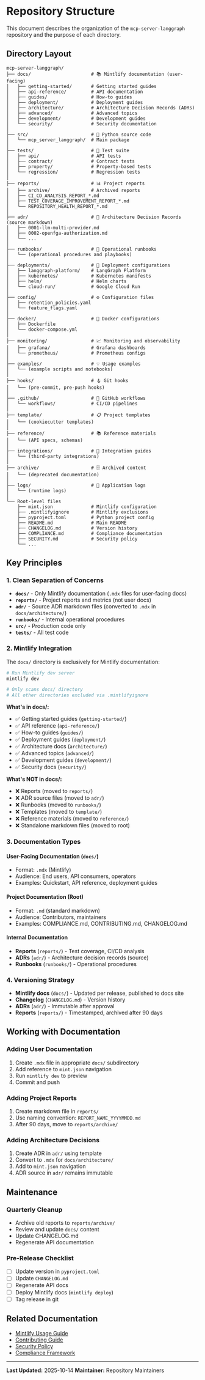 # Repository Structure

This document describes the organization of the `mcp-server-langgraph` repository and the purpose of each directory.

## Directory Layout

```
mcp-server-langgraph/
├── docs/                      # 📚 Mintlify documentation (user-facing)
│   ├── getting-started/       # Getting started guides
│   ├── api-reference/         # API documentation
│   ├── guides/                # How-to guides
│   ├── deployment/            # Deployment guides
│   ├── architecture/          # Architecture Decision Records (ADRs)
│   ├── advanced/              # Advanced topics
│   ├── development/           # Development guides
│   └── security/              # Security documentation
│
├── src/                       # 🐍 Python source code
│   └── mcp_server_langgraph/  # Main package
│
├── tests/                     # 🧪 Test suite
│   ├── api/                   # API tests
│   ├── contract/              # Contract tests
│   ├── property/              # Property-based tests
│   └── regression/            # Regression tests
│
├── reports/                   # 📊 Project reports
│   ├── archive/               # Archived reports
│   ├── CI_CD_ANALYSIS_REPORT_*.md
│   ├── TEST_COVERAGE_IMPROVEMENT_REPORT_*.md
│   └── REPOSITORY_HEALTH_REPORT_*.md
│
├── adr/                       # 📝 Architecture Decision Records (source markdown)
│   ├── 0001-llm-multi-provider.md
│   ├── 0002-openfga-authorization.md
│   └── ...
│
├── runbooks/                  # 📖 Operational runbooks
│   └── (operational procedures and playbooks)
│
├── deployments/               # 🚀 Deployment configurations
│   ├── langgraph-platform/    # LangGraph Platform
│   ├── kubernetes/            # Kubernetes manifests
│   ├── helm/                  # Helm charts
│   └── cloud-run/             # Google Cloud Run
│
├── config/                    # ⚙️ Configuration files
│   ├── retention_policies.yaml
│   └── feature_flags.yaml
│
├── docker/                    # 🐳 Docker configurations
│   ├── Dockerfile
│   └── docker-compose.yml
│
├── monitoring/                # 📈 Monitoring and observability
│   ├── grafana/               # Grafana dashboards
│   └── prometheus/            # Prometheus configs
│
├── examples/                  # 💡 Usage examples
│   └── (example scripts and notebooks)
│
├── hooks/                     # 🪝 Git hooks
│   └── (pre-commit, pre-push hooks)
│
├── .github/                   # 🤖 GitHub workflows
│   └── workflows/             # CI/CD pipelines
│
├── template/                  # 📋 Project templates
│   └── (cookiecutter templates)
│
├── reference/                 # 📚 Reference materials
│   └── (API specs, schemas)
│
├── integrations/              # 🔌 Integration guides
│   └── (third-party integrations)
│
├── archive/                   # 🗄️ Archived content
│   └── (deprecated documentation)
│
├── logs/                      # 📝 Application logs
│   └── (runtime logs)
│
└── Root-level files
    ├── mint.json              # Mintlify configuration
    ├── .mintlifyignore        # Mintlify exclusions
    ├── pyproject.toml         # Python project config
    ├── README.md              # Main README
    ├── CHANGELOG.md           # Version history
    ├── COMPLIANCE.md          # Compliance documentation
    ├── SECURITY.md            # Security policy
    └── ...
```

## Key Principles

### 1. Clean Separation of Concerns

- **`docs/`** - Only Mintlify documentation (`.mdx` files for user-facing docs)
- **`reports/`** - Project reports and metrics (not user docs)
- **`adr/`** - Source ADR markdown files (converted to `.mdx` in `docs/architecture/`)
- **`runbooks/`** - Internal operational procedures
- **`src/`** - Production code only
- **`tests/`** - All test code

### 2. Mintlify Integration

The `docs/` directory is exclusively for Mintlify documentation:

```bash
# Run Mintlify dev server
mintlify dev

# Only scans docs/ directory
# All other directories excluded via .mintlifyignore
```

**What's in docs/:**
- ✅ Getting started guides (`getting-started/`)
- ✅ API reference (`api-reference/`)
- ✅ How-to guides (`guides/`)
- ✅ Deployment guides (`deployment/`)
- ✅ Architecture docs (`architecture/`)
- ✅ Advanced topics (`advanced/`)
- ✅ Development guides (`development/`)
- ✅ Security docs (`security/`)

**What's NOT in docs/:**
- ❌ Reports (moved to `reports/`)
- ❌ ADR source files (moved to `adr/`)
- ❌ Runbooks (moved to `runbooks/`)
- ❌ Templates (moved to `template/`)
- ❌ Reference materials (moved to `reference/`)
- ❌ Standalone markdown files (moved to root)

### 3. Documentation Types

#### User-Facing Documentation (`docs/`)
- Format: `.mdx` (Mintlify)
- Audience: End users, API consumers, operators
- Examples: Quickstart, API reference, deployment guides

#### Project Documentation (Root)
- Format: `.md` (standard markdown)
- Audience: Contributors, maintainers
- Examples: COMPLIANCE.md, CONTRIBUTING.md, CHANGELOG.md

#### Internal Documentation
- **Reports** (`reports/`) - Test coverage, CI/CD analysis
- **ADRs** (`adr/`) - Architecture decision records (source)
- **Runbooks** (`runbooks/`) - Operational procedures

### 4. Versioning Strategy

- **Mintlify docs** (`docs/`) - Updated per release, published to docs site
- **Changelog** (`CHANGELOG.md`) - Version history
- **ADRs** (`adr/`) - Immutable after approval
- **Reports** (`reports/`) - Timestamped, archived after 90 days

## Working with Documentation

### Adding User Documentation

1. Create `.mdx` file in appropriate `docs/` subdirectory
2. Add reference to `mint.json` navigation
3. Run `mintlify dev` to preview
4. Commit and push

### Adding Project Reports

1. Create markdown file in `reports/`
2. Use naming convention: `REPORT_NAME_YYYYMMDD.md`
3. After 90 days, move to `reports/archive/`

### Adding Architecture Decisions

1. Create ADR in `adr/` using template
2. Convert to `.mdx` for `docs/architecture/`
3. Add to `mint.json` navigation
4. ADR source in `adr/` remains immutable

## Maintenance

### Quarterly Cleanup

- Archive old reports to `reports/archive/`
- Review and update `docs/` content
- Update CHANGELOG.md
- Regenerate API documentation

### Pre-Release Checklist

- [ ] Update version in `pyproject.toml`
- [ ] Update `CHANGELOG.md`
- [ ] Regenerate API docs
- [ ] Deploy Mintlify docs (`mintlify deploy`)
- [ ] Tag release in git

## Related Documentation

- [Mintlify Usage Guide](docs/MINTLIFY_USAGE.md)
- [Contributing Guide](CONTRIBUTING.md)
- [Security Policy](SECURITY.md)
- [Compliance Framework](COMPLIANCE.md)

---

**Last Updated:** 2025-10-14
**Maintainer:** Repository Maintainers
